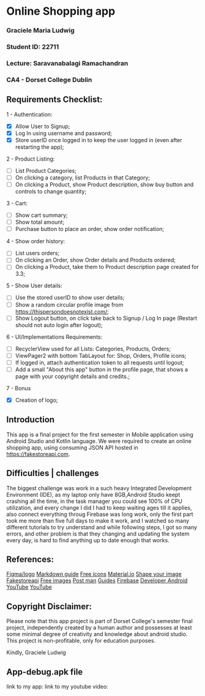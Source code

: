 # **Online Shopping app**
### Graciele Maria Ludwig
### Student ID: 22711
### Lecture: Saravanabalagi Ramachandran
### CA4 - Dorset College Dublin

## Requirements Checklist:
1 - Authentication:
- [x] Allow User to Signup;
- [x] Log In using username and password;
- [x] Store userID once logged in to keep the user logged in (even after restarting the app);

2 - Product Listing:
- [ ] List Product Categories;
- [ ] On clicking a category, list Products in that Category;
- [ ] On clicking a Product, show Product description, show buy button and controls to change quantity;

3 - Cart:
- [ ] Show cart summary;
- [ ] Show total amount;
- [ ] Purchase button to place an order, show order notification;

4 - Show order history:
- [ ] List users orders;
- [ ] On clicking an Order, show Order details and Products ordered;
- [ ] On clicking a Product, take them to Product description page created for 3.3;

5 - Show User details:
- [ ] Use the stored userID to show user details;
- [ ] Show a random circular profile image from https://thispersondoesnotexist.com/;
- [ ] Show Logout button, on click take back to Signup / Log In page (Restart should not auto login after logout);

6 - UI/Implementations Requirements:
- [ ] RecyclerView used for all Lists: Categories, Products, Orders;
- [ ] ViewPager2 with bottom TabLayout for: Shop, Orders, Profile icons;
- [ ] If logged in, attach authentication token to all requests until logout;
- [ ] Add a small "About this app" button in the profile page, that shows a page with your copyright details and credits.;

7 - Bonus
- [x] Creation of logo;

## Introduction
This app is a final project for the first semester in Mobile application using Android Studio and Kotlin language. We were required to create an online shopping app, using consuming JSON API hosted in https://fakestoreapi.com. 

## Difficulties | challenges
The biggest challenge was work in a such heavy Integrated Development Environment (IDE), as my laptop only have 8GB,Android Studio keept crashing all the time, in the task manager you could see 100% of CPU utilization,  and  every change I did I had to keep waiting ages till it applies, also connect everything throug Firebase was long work, only the first part took me more than five full days to make it work, and I watched so many different tutorials to try understand and while following steps, I got so many errors, and other problem is that they changing and updating the system every day, is hard to find anything up to date enough that works.


## References:
[Figma/logo](https://www.figma.com/file/QnHTwAnzdKmKM07rrfLpt6/my-logo?node-id=203%3A11)
[Markdown guide](https://www.markdownguide.org/cheat-sheet)
[Free icons](https://icons8.com/icons)
[Material.io](https://material.io/components/buttons-floating-action-button#usage)
[Shape your image](https://youtu.be/jihLJ0oVmGo)
[Fakestoreapi](https://fakestoreapi.com/docs)
[Free images](https://www.freeimages.com/download/clothes-1-1426841)
[Post man](https://www.postman.com)
[Guides](https://guides.codepath.com/android/Organizing-your-Source-Files)
[Firebase](https://console.firebase.google.com/u/0/project/online-shopping-app-65899/authentication/users)
[Developer Android](https://developer.android.com/codelabs/kotlin-android-training-recyclerview-fundamentals?index=..%2F..android-kotlin-fundamentals#3)
[YouTube](https://www.youtube.com/watch?v=oDfl-xLXiac)
[YouTube](https://www.youtube.com/watch?v=idbxxkF1l6k)


## Copyright Disclaimer:
Please note that this app project is part of Dorset College's semester final project, independently created by a human author and possesses at least some minimal degree of creativity and knowledge about android studio. This project is non-profitable, only for education purposes. 

Kindly, 
Graciele Ludwig

## App-debug.apk file
link to my app:
link to my youtube video:  
